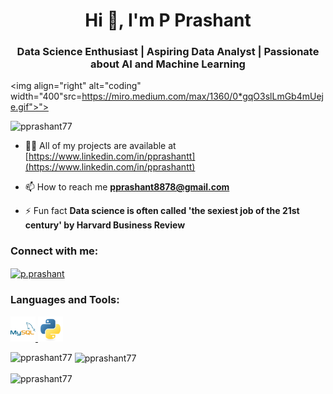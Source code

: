 <h1 align="center">Hi 👋, I'm P Prashant</h1>
<h3 align="center">Data Science Enthusiast | Aspiring Data Analyst | Passionate about AI and Machine Learning</h3>

<img align="right" alt="coding" width="400"src=https://miro.medium.com/max/1360/0*gqO3slLmGb4mUeje.gif">">

<p align="left"> <img src="https://komarev.com/ghpvc/?username=pprashant77&label=Profile%20views&color=0e75b6&style=flat" alt="pprashant77" /> </p>

- 👨‍💻 All of my projects are available at [https://www.linkedin.com/in/pprashantt](https://www.linkedin.com/in/pprashantt)

- 📫 How to reach me **pprashant8878@gmail.com**

- ⚡ Fun fact **Data science is often called 'the sexiest job of the 21st century' by Harvard Business Review**

<h3 align="left">Connect with me:</h3>
<p align="left">
<a href="https://linkedin.com/in/p.prashant" target="blank"><img align="center" src="https://raw.githubusercontent.com/rahuldkjain/github-profile-readme-generator/master/src/images/icons/Social/linked-in-alt.svg" alt="p.prashant" height="30" width="40" /></a>
</p>

<h3 align="left">Languages and Tools:</h3>
<p align="left"> <a href="https://www.mysql.com/" target="_blank" rel="noreferrer"> <img src="https://raw.githubusercontent.com/devicons/devicon/master/icons/mysql/mysql-original-wordmark.svg" alt="mysql" width="40" height="40"/> </a> <a href="https://www.python.org" target="_blank" rel="noreferrer"> <img src="https://raw.githubusercontent.com/devicons/devicon/master/icons/python/python-original.svg" alt="python" width="40" height="40"/> </a> </p>

<p><img align="left" src="https://github-readme-stats.vercel.app/api/top-langs?username=pprashant77&show_icons=true&locale=en&layout=compact" alt="pprashant77" /></p>

<p>&nbsp;<img align="center" src="https://github-readme-stats.vercel.app/api?username=pprashant77&show_icons=true&locale=en" alt="pprashant77" /></p>

<p><img align="center" src="https://github-readme-streak-stats.herokuapp.com/?user=pprashant77&" alt="pprashant77" /></p>
